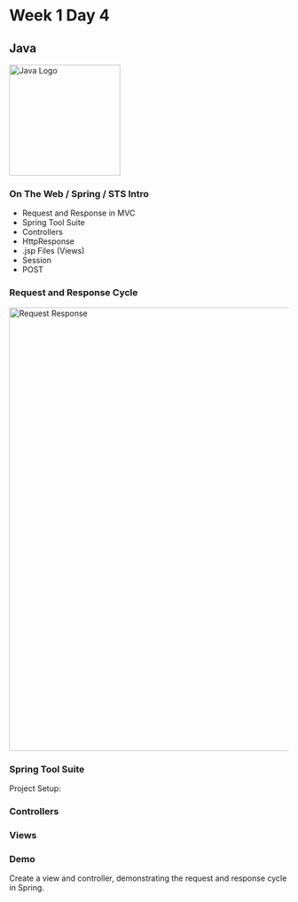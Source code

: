 # Week 1 Day 4

## Java

<img src="https://upload.wikimedia.org/wikipedia/en/thumb/3/30/Java_programming_language_logo.svg/1200px-Java_programming_language_logo.svg.png" alt="Java Logo" width="200px">

### On The Web / Spring / STS Intro

* Request and Response in MVC
* Spring Tool Suite
* Controllers
* HttpResponse
* .jsp Files (Views)
* Session
* POST

### Request and Response Cycle

<img src="https://s3.amazonaws.com/assets.mockflow.com/app/wireframepro/company/C06104a2bdb987778c33f673cd5cbde75/projects/D8ab61f7909f9dc39a7101f5695b6693f/pages/c330159f6a00463798773d0fec45cfe6/image/c330159f6a00463798773d0fec45cfe6.png" alt="Request Response" width="800px">

### Spring Tool Suite
Project Setup:

### Controllers


### Views

### Demo
Create a view and controller, demonstrating the request and response cycle in Spring.